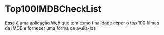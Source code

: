 ﻿# Top100IMDBCheckList
Essa é uma aplicação Web que tem como finalidade expor o top 100 filmes da IMDB e fornecer uma forma de avalia-los
